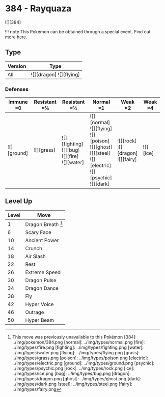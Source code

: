 # 384 - Rayquaza
![][384]

!!! note
    This Pokémon can be obtained through a special event. Find out more [here](../../special_events/#rayquaza).

## Type

Version | Type
---     | ---
All     | ![][dragon]  ![][flying]

### Defenses

Immune ×0       | Resistant ×¼   | Resistant ×½                                             | Normal ×1                                                                                                               | Weak ×2                                    | Weak ×4
---             | ---            | ---                                                      | ---                                                                                                                     | ---                                        | ---
![][ground]<br> | ![][grass]<br> | ![][fighting]<br>![][bug]<br>![][fire]<br>![][water]<br> | ![][normal]<br>![][flying]<br>![][poison]<br>![][ghost]<br>![][steel]<br>![][electric]<br>![][psychic]<br>![][dark]<br> | ![][rock]<br>![][dragon]<br>![][fairy]<br> | ![][ice]<br>

## Level Up

Level | Move
---   | ---
1     | Dragon Breath [^1]
6     | Scary Face
10    | Ancient Power
14    | Crunch
18    | Air Slash
22    | Rest
26    | Extreme Speed
30    | Dragon Pulse
34    | Dragon Dance
38    | Fly
42    | Hyper Voice
46    | Outrage
50    | Hyper Beam

[^1]: This move was previously unavailable to this Pokémon
[384]: ../img/pokemon/384.png
[normal]: ../img/types/normal.png
[fire]: ../img/types/fire.png
[fighting]: ../img/types/fighting.png
[water]: ../img/types/water.png
[flying]: ../img/types/flying.png
[grass]: ../img/types/grass.png
[poison]: ../img/types/poison.png
[electric]: ../img/types/electric.png
[ground]: ../img/types/ground.png
[psychic]: ../img/types/psychic.png
[rock]: ../img/types/rock.png
[ice]: ../img/types/ice.png
[bug]: ../img/types/bug.png
[dragon]: ../img/types/dragon.png
[ghost]: ../img/types/ghost.png
[dark]: ../img/types/dark.png
[steel]: ../img/types/steel.png
[fairy]: ../img/types/fairy.png
